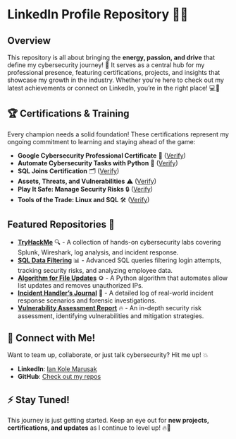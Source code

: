 # LinkedIn Profile Repository 📢🔥

## Overview
This repository is all about bringing the **energy, passion, and drive** that define my cybersecurity journey! 🚀 It serves as a central hub for my professional presence, featuring certifications, projects, and insights that showcase my growth in the industry. Whether you're here to check out my latest achievements or connect on LinkedIn, you’re in the right place! 💻🔐

## 🏆 Certifications & Training
Every champion needs a solid foundation! These certifications represent my ongoing commitment to learning and staying ahead of the game:
- **Google Cybersecurity Professional Certificate** 📜 ([Verify](https://coursera.org/verify/1SDQOYLW8PSS))
- **Automate Cybersecurity Tasks with Python** 🐍 ([Verify](https://coursera.org/verify/CIV4ZOVYWG6R))
- **SQL Joins Certification** 🗂️ ([Verify](https://coursera.org/verify/CQNAVWFKBU8U))&#8203;
- **Assets, Threats, and Vulnerabilities** ⚠️ ([Verify](https://coursera.org/verify/6B1RPM4OPQHC))&#8203;
- **Play It Safe: Manage Security Risks** 🔒 ([Verify](https://coursera.org/verify/7O633Q0BNQUI))&#8203;
- **Tools of the Trade: Linux and SQL** 🛠️ ([Verify](https://coursera.org/verify/VS3PM58HMD6I))&#8203;

## Featured Repositories 📂  

- **[TryHackMe](https://github.com/IanKole/TryHackMe.git)** 🔍 - A collection of hands-on cybersecurity labs covering Splunk, Wireshark, log analysis, and incident response.  
- **[SQL Data Filtering](https://github.com/IanKole/SQL-Data-Filtering.git)** 📊 - Advanced SQL queries filtering login attempts, tracking security risks, and analyzing employee data.  
- **[Algorithm for File Updates](https://github.com/IanKole/Algorithm-File-Updates.git)** ⚙️ - A Python algorithm that automates allow list updates and removes unauthorized IPs.  
- **[Incident Handler’s Journal](https://github.com/IanKole/Incident-Handlers-Journal.git)** 📝 - A detailed log of real-world incident response scenarios and forensic investigations.  
- **[Vulnerability Assessment Report](https://github.com/IanKole/Vulnerability-Assessment-Report.git)** 🔥 - An in-depth security risk assessment, identifying vulnerabilities and mitigation strategies.  


## 🤝 Connect with Me!
Want to team up, collaborate, or just talk cybersecurity? Hit me up! 💥  
- **LinkedIn**: [Ian Kole Marusak](https://www.linkedin.com/in/iankolemarusak/)  
- **GitHub**: [Check out my repos](https://github.com/IanKMarusak)    

## ⚡ Stay Tuned!
This journey is just getting started. Keep an eye out for **new projects, certifications, and updates** as I continue to level up! 🔥💪  
